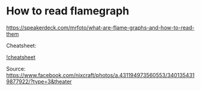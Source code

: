 # How to read flamegraph

https://speakerdeck.com/mrfoto/what-are-flame-graphs-and-how-to-read-them

Cheatsheet:

[!cheatsheet](https://scontent-hel2-1.xx.fbcdn.net/v/t1.0-9/p720x720/93852224_3401354336544587_7088547615981174784_o.png?_nc_cat=105&_nc_sid=8024bb&_nc_oc=AQm2MkDxf3YK5oyzrnoulAHlOwKPlTT9eHfP-ZkM6dk_LqAL-5LmXWoACzr-c4k-R_s&_nc_ht=scontent-hel2-1.xx&oh=7dd4c194124a1d5527cb229834ca1bc9&oe=5EE323FE)

Source: https://www.facebook.com/nixcraft/photos/a.431194973560553/3401354319877922/?type=3&theater
